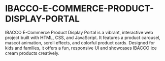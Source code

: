 # IBACCO-E-COMMERCE-PRODUCT-DISPLAY-PORTAL
IBACCO E-Commerce Product Display Portal is a vibrant, interactive web project built with HTML, CSS, and JavaScript. It features a product carousel, mascot animation, scroll effects, and colorful product cards. Designed for kids and families, it offers a fun, responsive UI and showcases IBACCO ice cream products creatively.
